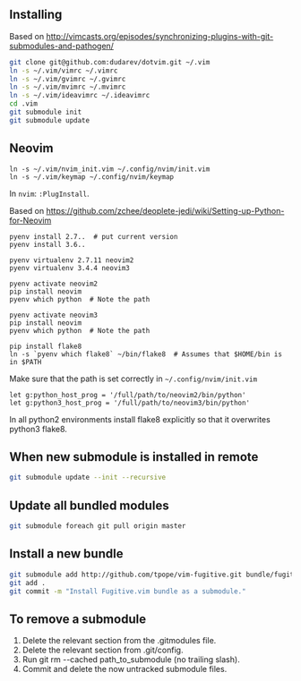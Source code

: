 ## Installing

Based on
http://vimcasts.org/episodes/synchronizing-plugins-with-git-submodules-and-pathogen/

```bash
git clone git@github.com:dudarev/dotvim.git ~/.vim
ln -s ~/.vim/vimrc ~/.vimrc
ln -s ~/.vim/gvimrc ~/.gvimrc
ln -s ~/.vim/mvimrc ~/.mvimrc
ln -s ~/.vim/ideavimrc ~/.ideavimrc
cd .vim
git submodule init
git submodule update
```


## Neovim

```
ln -s ~/.vim/nvim_init.vim ~/.config/nvim/init.vim
ln -s ~/.vim/keymap ~/.config/nvim/keymap
```

In `nvim`: `:PlugInstall`.

Based on https://github.com/zchee/deoplete-jedi/wiki/Setting-up-Python-for-Neovim

```
pyenv install 2.7..  # put current version
pyenv install 3.6..

pyenv virtualenv 2.7.11 neovim2
pyenv virtualenv 3.4.4 neovim3

pyenv activate neovim2
pip install neovim
pyenv which python  # Note the path

pyenv activate neovim3
pip install neovim
pyenv which python  # Note the path

pip install flake8
ln -s `pyenv which flake8` ~/bin/flake8  # Assumes that $HOME/bin is in $PATH
```

Make sure that the path is set correctly in `~/.config/nvim/init.vim`

```
let g:python_host_prog = '/full/path/to/neovim2/bin/python'
let g:python3_host_prog = '/full/path/to/neovim3/bin/python'
```

In all python2 environments install flake8 explicitly so that it overwrites python3 flake8.


## When new submodule is installed in remote

```bash
git submodule update --init --recursive
```


## Update all bundled modules

```bash
git submodule foreach git pull origin master
```


## Install a new bundle

```bash
git submodule add http://github.com/tpope/vim-fugitive.git bundle/fugitive
git add .
git commit -m "Install Fugitive.vim bundle as a submodule."
```


## To remove a submodule

1. Delete the relevant section from the .gitmodules file.
2. Delete the relevant section from .git/config.
3. Run git rm --cached path_to_submodule (no trailing slash).
4. Commit and delete the now untracked submodule files.
